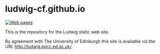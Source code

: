 # ludwig-cf.github.io

[![Web pages](https://travis-ci.com/ludwig-cf/ludwig-cf.github.io.svg?branch=develop)](https://travis-ci.com/ludwig-cf/ludwig-cf.github.io)


This is the repository for the Ludwig static web site.

By agreement with The University of Edinburgh this site is available via the
URL http://ludwig.epcc.ed.ac.uk/.

